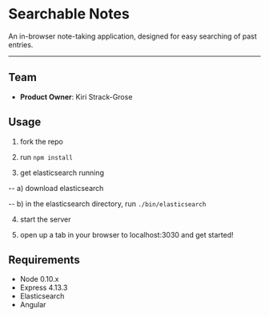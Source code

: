 # Searchable Notes

An in-browser note-taking application, designed for easy searching of past entries.

-----

## Team 

  - __Product Owner__: Kiri Strack-Grose

## Usage

1) fork the repo 

2) run ```npm install```

3) get elasticsearch running

-- a) download elasticsearch

-- b) in the elasticsearch directory, run ```./bin/elasticsearch```

4) start the server

5) open up a tab in your browser to localhost:3030 and get started!

## Requirements

- Node 0.10.x
- Express 4.13.3
- Elasticsearch
- Angular
